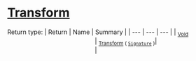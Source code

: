 # [Transform](./TangentExtraction-100663598.md)


Return type:
| Return | Name | Summary | 
| --- | --- | --- | 
| <sub>[Void](https://docs.microsoft.com/en-us/dotnet/api/System.Void)</sub><img width=200/>| <sub>[Transform](./TangentExtraction-100663598.md) ( [`Signature`](./../../Signature.md) )</sub>| <sub></sub><img width=200/>| <br>


